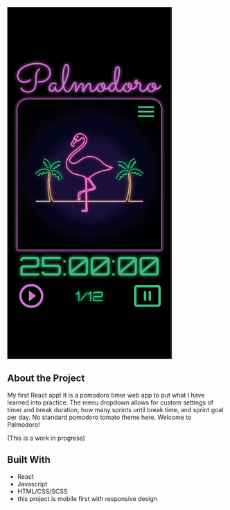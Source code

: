 <img src="https://github.com/jalridley/palmodoro/blob/master/public/palmodoro-homescreen.png" />

## **About the Project**

My first React app! It is a pomodoro timer web app to put what I have learned into practice. The menu dropdown allows for custom settings of timer and break duration, how many sprints until break time, and sprint goal per day. No standard pomodoro tomato theme here. Welcome to Palmodoro!

(This is a work in progress)

## **Built With**

-   React
-   Javascript
-   HTML/CSS/SCSS
-   this project is mobile first with responsive design
